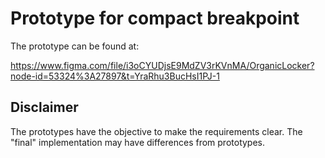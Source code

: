 #  Prototype for compact breakpoint

The prototype can be found at: 

https://www.figma.com/file/i3oCYUDjsE9MdZV3rKVnMA/OrganicLocker?node-id=53324%3A27897&t=YraRhu3BucHsI1PJ-1

## Disclaimer

The prototypes have the objective to make the requirements clear. The "final" implementation may have differences from prototypes.